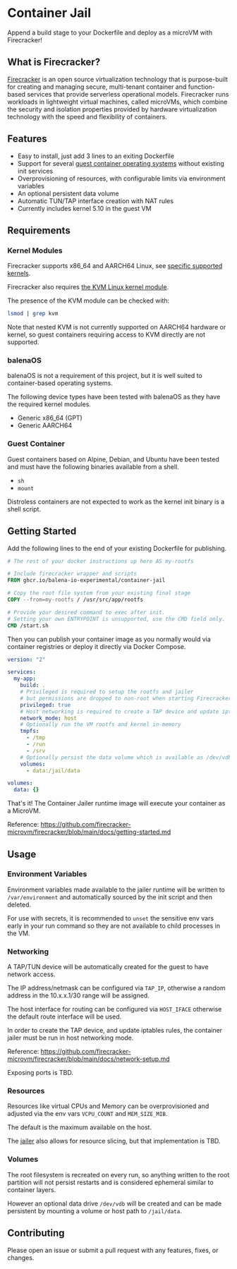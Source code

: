 # Container Jail

Append a build stage to your Dockerfile and deploy as a microVM with Firecracker!

## What is Firecracker?

[Firecracker](https://firecracker-microvm.github.io/) is an open source virtualization technology that is purpose-built for creating and managing secure, multi-tenant container and function-based services that provide serverless operational models. Firecracker runs workloads in lightweight virtual machines, called microVMs, which combine the security and isolation properties provided by hardware virtualization technology with the speed and flexibility of containers.

## Features

- Easy to install, just add 3 lines to an exiting Dockerfile
- Support for several [guest container operating systems](#guest-container) without existing init services
- Overprovisioning of resources, with configurable limits via environment variables
- An optional persistent data volume
- Automatic TUN/TAP interface creation with NAT rules
- Currently includes kernel 5.10 in the guest VM

## Requirements

### Kernel Modules

Firecracker supports x86_64 and AARCH64 Linux, see [specific supported kernels](https://github.com/firecracker-microvm/firecracker/blob/main/docs/kernel-policy.md).

Firecracker also requires [the KVM Linux kernel module](https://www.linux-kvm.org/).

The presence of the KVM module can be checked with:

```bash
lsmod | grep kvm
```

Note that nested KVM is not currently supported on AARCH64 hardware or kernel, so guest containers requiring access
to KVM directly are not supported.

### balenaOS

balenaOS is not a requirement of this project, but it is well suited to container-based operating systems.

The following device types have been tested with balenaOS as they have the required kernel modules.

- Generic x86_64 (GPT)
- Generic AARCH64

### Guest Container

Guest containers based on Alpine, Debian, and Ubuntu have been tested and must have the following binaries
available from a shell.

- `sh`
- `mount`

Distroless containers are not expected to work as the kernel init binary is a shell script.

## Getting Started

Add the following lines to the end of your existing Dockerfile for publishing.

```Dockerfile
# The rest of your docker instructions up here AS my-rootfs

# Include firecracker wrapper and scripts
FROM ghcr.io/balena-io-experimental/container-jail

# Copy the root file system from your existing final stage
COPY --from=my-rootfs / /usr/src/app/rootfs

# Provide your desired command to exec after init.
# Setting your own ENTRYPOINT is unsupported, use the CMD field only.
CMD /start.sh
```

Then you can publish your container image as you normally would via container registries
or deploy it directly via Docker Compose.

```yml
version: "2"

services:
  my-app:
    build: .
    # Privileged is required to setup the rootfs and jailer
    # but permissions are dropped to non-root when starting Firecracker
    privileged: true
    # Host networking is required to create a TAP device and update iptables
    network_mode: host
    # Optionally run the VM rootfs and kernel in-memory
    tmpfs:
      - /tmp
      - /run
      - /srv
    # Optionally persist the data volume which is available as /dev/vdb in the VM
    volumes:
      - data:/jail/data

volumes:
  data: {}
```

That's it! The Container Jailer runtime image will execute your container as a MicroVM.

Reference: <https://github.com/firecracker-microvm/firecracker/blob/main/docs/getting-started.md>

## Usage

### Environment Variables

Environment variables made available to the jailer runtime will be written to `/var/environment` and
automatically sourced by the init script and then deleted.

For use with secrets, it is recommended to `unset` the sensitive env vars early in your run command so they are not available
to child processes in the VM.

### Networking

A TAP/TUN device will be automatically created for the guest to have network access.

The IP address/netmask can be configured via `TAP_IP`, otherwise a random address in the 10.x.x.1/30 range will be assigned.

The host interface for routing can be configured via `HOST_IFACE` otherwise the default route interface will be used.

In order to create the TAP device, and update iptables rules, the container jailer must be run in host networking mode.

Reference: <https://github.com/firecracker-microvm/firecracker/blob/main/docs/network-setup.md>

Exposing ports is TBD.

### Resources

Resources like virtual CPUs and Memory can be overprovisioned and adjusted via the env vars `VCPU_COUNT` and `MEM_SIZE_MIB`.

The default is the maximum available on the host.

The [jailer](https://github.com/firecracker-microvm/firecracker/blob/main/docs/jailer.md) also allows for resource slicing, but that implementation is TBD.

### Volumes

The root filesystem is recreated on every run, so anything written to the root partition will not persist restarts and
is considered ephemeral similar to container layers.

However an optional data drive `/dev/vdb` will be created and can be made persistent by mounting a volume
or host path to `/jail/data`.

## Contributing

Please open an issue or submit a pull request with any features, fixes, or changes.
